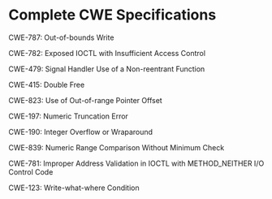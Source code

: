 

# Complete CWE Specifications

CWE-787: Out-of-bounds Write

CWE-782: Exposed IOCTL with Insufficient Access Control

CWE-479: Signal Handler Use of a Non-reentrant Function

CWE-415: Double Free

CWE-823: Use of Out-of-range Pointer Offset

CWE-197: Numeric Truncation Error

CWE-190: Integer Overflow or Wraparound

CWE-839: Numeric Range Comparison Without Minimum Check

CWE-781: Improper Address Validation in IOCTL with METHOD_NEITHER I/O Control Code

CWE-123: Write-what-where Condition